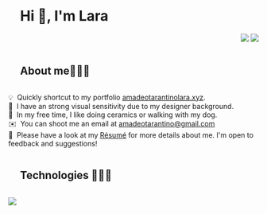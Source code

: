 

<!--h1 without bottom border-->
<div id="user-content-toc">
  <ul align="start">
    <summary><h1 style="display: inline-block">Hi 👋, I'm Lara</h1></summary>
    <div align="start">
<div align="end">
  <img src="https://img.shields.io/badge/LinkedIn-0077B5?style=for-the-badge&logo=linkedin&logoColor=white" hrel="https://www.linkedin.com/in/laraamadeotarantino/">
   <img src="https://img.shields.io/badge/Gmail-D14836?style=for-the-badge&logo=gmail&logoColor=white" hrel="mailto:amadeotarantino@gmail.com">
  </div>
  </ul>
</div>

<!--h1 without bottom border-->
<div id="user-content-toc">
  <ul align="start">
    <summary><h2 style="display: inline-block">About me👨🏻‍💻</h2></summary>
  </ul>
</div>

💡 &nbsp;Quickly shortcut to my portfolio [amadeotarantinolara.xyz](https://amadeotarantino.xyz/).\
🎨 &nbsp;I have an strong visual sensitivity due to my designer background.\
🌱 &nbsp;In my free time, I like doing ceramics or walking with my dog.\
✉️ &nbsp;You can shoot me an email at amadeotarantino@gmail.com\
📄 &nbsp;Please have a look at my [Résumé](https://drive.google.com/file/d/1a8PMJieWXAonDvpHtD66KsZTnRWvgoKE/view?usp=sharing) for more details about me. I'm open to feedback and suggestions!

<!--h1 without bottom border-->
<div id="user-content-toc">
  <ul align="start">
    <summary><h2 style="display: inline-block">Technologies 👨🏻‍💻</h2></summary>
  </ul>
</div>

<!--tech stack icons-->
<p align="start">
  <a href="https://skillicons.dev">
    <img src="https://skillicons.dev/icons?i=git,github,vscode,vite,bash,html,css,sass,bootstrap,tailwind,js,ts,nodejs,mongodb,react,express,jest,figma,blender,ai,ps,pr&perline=14" />
  </a>
</p>
